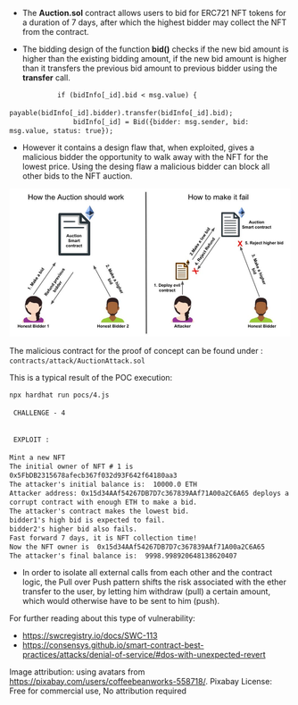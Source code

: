 * The **Auction.sol** contract allows users to bid for ERC721 NFT tokens for a duration of 7 days, after which the highest bidder may collect the NFT from the contract.

* The bidding design of the function **bid()** checks if the new bid amount is higher than the existing bidding amount, if the new bid amount is higher than it transfers the previous bid amount to previous bidder using the **transfer** call.

```solidity
            if (bidInfo[_id].bid < msg.value) {
                payable(bidInfo[_id].bidder).transfer(bidInfo[_id].bid);
                bidInfo[_id] = Bid({bidder: msg.sender, bid: msg.value, status: true});
```

* However it contains a design flaw that, when exploited, gives a malicious bidder the opportunity to walk away with the NFT for the lowest price. Using the desing flaw a malicious bidder can block all other bids to the NFT auction.

![Auction attack](../assets/04.jpg "Exploiting Auction.sol")

The malicious contract for the proof of concept can be found under : `contracts/attack/AuctionAttack.sol`

This is a typical result of the POC execution:

```
npx hardhat run pocs/4.js 

 CHALLENGE - 4


 EXPLOIT : 

Mint a new NFT
The initial owner of NFT # 1 is 0x5FbDB2315678afecb367f032d93F642f64180aa3
The attacker's initial balance is:  10000.0 ETH
Attacker address: 0x15d34AAf54267DB7D7c367839AAf71A00a2C6A65 deploys a corrupt contract with enough ETH to make a bid.
The attacker's contract makes the lowest bid.
bidder1's high bid is expected to fail.
bidder2's higher bid also fails.
Fast forward 7 days, it is NFT collection time!
Now the NFT owner is  0x15d34AAf54267DB7D7c367839AAf71A00a2C6A65
The attacker's final balance is:  9998.998920648138620407
```

* In order to isolate all external calls from each other and the contract logic, the Pull over Push pattern shifts the risk associated with the ether transfer to the user, by letting him withdraw (pull) a certain amount, which would otherwise have to be sent to him (push).

For further reading about this type of vulnerability:
- https://swcregistry.io/docs/SWC-113
- https://consensys.github.io/smart-contract-best-practices/attacks/denial-of-service/#dos-with-unexpected-revert

Image attribution: using avatars from https://pixabay.com/users/coffeebeanworks-558718/. Pixabay License: Free for commercial use, No attribution required
